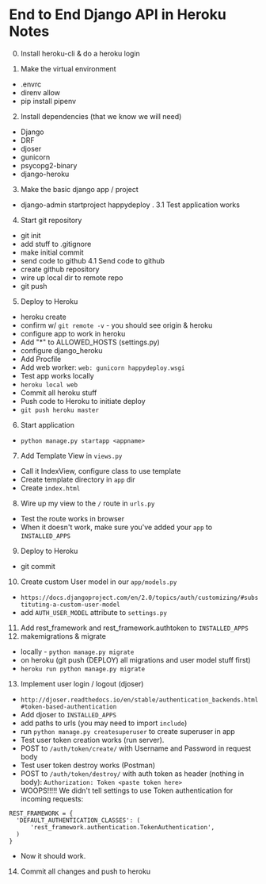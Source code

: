 
# End to End Django API in Heroku Notes

0. Install heroku-cli & do a heroku login

1. Make the virtual environment
 - .envrc
 - direnv allow
 - pip install pipenv
2. Install dependencies (that we know we will need)
 - Django
 - DRF
 - djoser
 - gunicorn
 - psycopg2-binary
 - django-heroku
3. Make the basic django app / project
 - django-admin startproject happydeploy .
3.1 Test application works
4. Start git repository
 - git init
 - add stuff to .gitignore
 - make initial commit
 - send code to github
4.1 Send code to github
 - create github repository
 - wire up local dir to remote repo
 - git push
5. Deploy to Heroku
 - heroku create
 - confirm w/ `git remote -v` - you should see origin & heroku
 - configure app to work in heroku
  - Add "\*" to ALLOWED_HOSTS (settings.py)
  - configure django_heroku
 - Add Procfile
  - Add web worker: `web: gunicorn happydeploy.wsgi`
 - Test app works locally
  - `heroku local web`
 - Commit all heroku stuff
 - Push code to Heroku to initiate deploy
  - `git push heroku master`
6. Start application
 - `python manage.py startapp <appname>`
7. Add Template View in `views.py`
 - Call it IndexView, configure class to use template
 - Create template directory in `app` dir
 - Create `index.html`
8. Wire up my view to the `/` route in `urls.py`
 - Test the route works in browser
 - When it doesn't work, make sure you've added your `app` to `INSTALLED_APPS`
9. Deploy to Heroku
 - git commit
10. Create custom User model in our `app/models.py`
 - `https://docs.djangoproject.com/en/2.0/topics/auth/customizing/#substituting-a-custom-user-model`
 - add `AUTH_USER_MODEL` attribute to `settings.py`
11. Add rest_framework and rest_framework.authtoken to `INSTALLED_APPS`
12. makemigrations & migrate
 - locally - `python manage.py migrate`
 - on heroku (git push (DEPLOY) all migrations and user model stuff first)
  - `heroku run python manage.py migrate`
13. Implement user login / logout (djoser)
 - `http://djoser.readthedocs.io/en/stable/authentication_backends.html#token-based-authentication`
 - Add djoser to `INSTALLED_APPS`
 - add paths to urls (you may need to import `include`)
 - run `python manage.py createsuperuser` to create superuser in app
 - Test user token creation works (run server).
  - POST to `/auth/token/create/` with Username and Password in request body
 - Test user token destroy works (Postman)
  - POST to `/auth/token/destroy/` with auth token as header (nothing in body): `Authorization: Token <paste token here>`
  - WOOPS!!!!! We didn't tell settings to use Token authentication for incoming requests:
  ```
  REST_FRAMEWORK = {
    'DEFAULT_AUTHENTICATION_CLASSES': (
        'rest_framework.authentication.TokenAuthentication',
    )
  }
  ```
  - Now it should work.
14. Commit all changes and push to heroku
